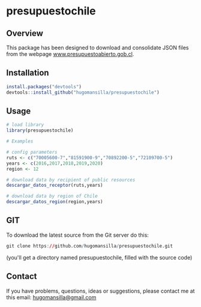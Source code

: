 # presupuestochile

## Overview
This package has been designed to download and consolidate JSON files from the webpage www.presupuestoabierto.gob.cl.

## Installation
``` r
install.packages("devtools")
devtools::install_github("hugomansilla/presupuestochile")
```
## Usage
``` r
# load library 
library(presupuestochile)

# Examples

# config parameters 
ruts <- c("70005600-7","81591900-9","70892200-5","72109700-5")
years <- c(2016,2017,2018,2019,2020)
region <- 12

# download data by recipient of public resources 
descargar_datos_receptor(ruts,years)

# download data by region of Chile
descargar_datos_region(region,years)

```
## GIT
To download the latest source from the Git server do this:

``` r
git clone https://github.com/hugomansilla/presupuestochile.git
```
(you'll get a directory named presupuestochile, filled with the source code)

## Contact
If you have problems, questions, ideas or suggestions, please contact me at this email: hugomansilla@gmail.com
